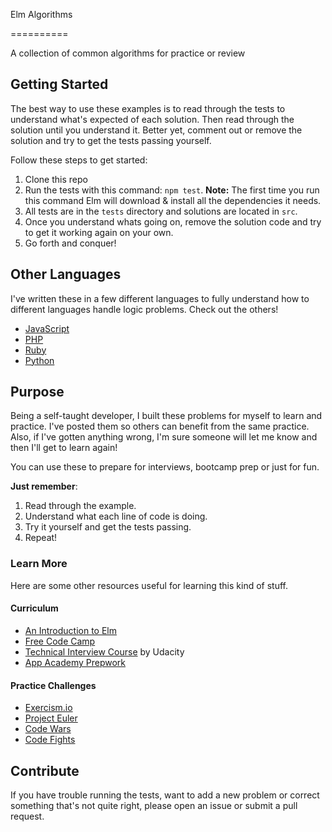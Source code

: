 Elm Algorithms

==========

A collection of common algorithms for practice or review

## Getting Started

The best way to use these examples is to read through the tests to understand what's expected of each solution. Then read through the solution until you understand it. Better yet, comment out or remove the solution and try to get the tests passing yourself.

Follow these steps to get started:

1. Clone this repo
4. Run the tests with this command: `npm test`. **Note:** The first time you run this command Elm will download & install all the dependencies it needs.
5. All tests are in the `tests` directory and solutions are located in `src`.
6. Once you understand whats going on, remove the solution code and try to get it working again on your own.
7. Go forth and conquer!

## Other Languages

I've written these in a few different languages to fully understand how to different languages handle logic problems. Check out the others!

* [JavaScript](https://github.com/daltonamitchell/js-algorithms/)
* [PHP](https://github.com/daltonamitchell/php-algorithms/)
* [Ruby](https://github.com/daltonamitchell/ruby-algorithms/)
* [Python](https://github.com/daltonamitchell/python-algorithms/)

## Purpose

Being a self-taught developer, I built these problems for myself to learn and practice. I've posted them so others can benefit from the same practice. Also, if I've gotten anything wrong, I'm sure someone will let me know and then I'll get to learn again!

You can use these to prepare for interviews, bootcamp prep or just for fun.

**Just remember**:

1. Read through the example.
2. Understand what each line of code is doing.
3. Try it yourself and get the tests passing.
4. Repeat!

### Learn More

Here are some other resources useful for learning this kind of stuff.

#### Curriculum

* [An Introduction to Elm](https://guide.elm-lang.org/)
* [Free Code Camp](http://freecodecamp.com/)
* [Technical Interview Course](https://www.udacity.com/course/technical-interview--ud513) by Udacity
* [App Academy Prepwork](https://github.com/appacademy/prep-work)

#### Practice Challenges

* [Exercism.io](http://exercism.io/)
* [Project Euler](https://projecteuler.net/)
* [Code Wars](http://www.codewars.com)
* [Code Fights](https://codefights.com)

## Contribute

If you have trouble running the tests, want to add a new problem or correct something that's not quite right, please open an issue or submit a pull request.
